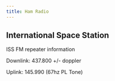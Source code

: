 ```yaml
---
title: Ham Radio
---
```


## International Space Station

ISS FM repeater information

Downlink: 437.800 +/- doppler

Uplink: 145.990 (67hz PL Tone)
